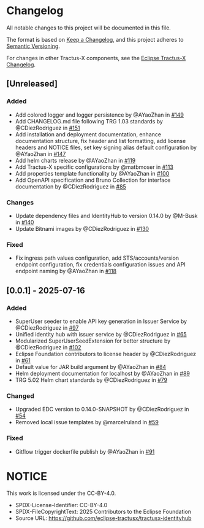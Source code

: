 # Changelog

All notable changes to this project will be documented in this file.

The format is based on [Keep a Changelog](https://keepachangelog.com/en/1.0.0/),
and this project adheres to [Semantic Versioning](https://semver.org/spec/v2.0.0.html).

For changes in other Tractus-X components, see the [Eclipse Tractus-X Changelog](https://github.com/eclipse-tractusx/tractus-x-release/blob/main/CHANGELOG.md).

## [Unreleased]

### Added

- Add colored logger and logger persistence by @AYaoZhan in [#149](https://github.com/eclipse-tractusx/tractusx-identityhub/pull/149)
- Add CHANGELOG.md file following TRG 1.03 standards by @CDiezRodriguez in [#151](https://github.com/eclipse-tractusx/tractusx-identityhub/pull/151)
- Add installation and deployment documentation, enhance documentation structure, fix header and list formatting, add license headers and NOTICE files, set key signing alias default configuration by @AYaoZhan in [#147](https://github.com/eclipse-tractusx/tractusx-identityhub/pull/147)
- Add helm charts release by @AYaoZhan in [#119](https://github.com/eclipse-tractusx/tractusx-identityhub/pull/119)
- Add Tractus-X specific configurations by @matbmoser in [#113](https://github.com/eclipse-tractusx/tractusx-identityhub/pull/113)
- Add properties template functionality by @AYaoZhan in [#100](https://github.com/eclipse-tractusx/tractusx-identityhub/pull/100)
- Add OpenAPI specification and Bruno Collection for interface documentation by @CDiezRodriguez in [#85](https://github.com/eclipse-tractusx/tractusx-identityhub/pull/85)

### Changes

- Update dependency files and IdentityHub to version 0.14.0 by @M-Busk in [#140](https://github.com/eclipse-tractusx/tractusx-identityhub/pull/140)
- Update Bitnami images by @CDiezRodriguez in [#130](https://github.com/eclipse-tractusx/tractusx-identityhub/pull/130)

### Fixed

- Fix ingress path values configuration, add STS/accounts/version endpoint configuration, fix credentials configuration issues and API endpoint naming by @AYaoZhan in [#118](https://github.com/eclipse-tractusx/tractusx-identityhub/pull/118)

## [0.0.1] - 2025-07-16

### Added

- SuperUser seeder to enable API key generation in Issuer Service by @CDiezRodriguez in [#97](https://github.com/eclipse-tractusx/tractusx-identityhub/pull/97)
- Unified identity hub with issuer service by @CDiezRodriguez in [#65](https://github.com/eclipse-tractusx/tractusx-identityhub/pull/65)
- Modularized SuperUserSeedExtension for better structure by @CDiezRodriguez in [#102](https://github.com/eclipse-tractusx/tractusx-identityhub/pull/102)
- Eclipse Foundation contributors to license header by @CDiezRodriguez in [#61](https://github.com/eclipse-tractusx/tractusx-identityhub/pull/61)
- Default value for JAR build argument by @AYaoZhan in [#84](https://github.com/eclipse-tractusx/tractusx-identityhub/pull/84)
- Helm deployment documentation for localhost by @AYaoZhan in [#89](https://github.com/eclipse-tractusx/tractusx-identityhub/pull/89)
- TRG 5.02 Helm chart standards by @CDiezRodriguez in [#79](https://github.com/eclipse-tractusx/tractusx-identityhub/pull/79)

### Changed

- Upgraded EDC version to 0.14.0-SNAPSHOT by @CDiezRodriguez in [#54](https://github.com/eclipse-tractusx/tractusx-identityhub/pull/54)
- Removed local issue templates by @marcelruland in [#59](https://github.com/eclipse-tractusx/tractusx-identityhub/pull/59)

### Fixed

- Gitflow trigger dockerfile publish by @AYaoZhan in [#91](https://github.com/eclipse-tractusx/tractusx-identityhub/pull/91)

# NOTICE

This work is licensed under the CC-BY-4.0.

- SPDX-License-Identifier: CC-BY-4.0
- SPDX-FileCopyrightText: 2025 Contributors to the Eclipse Foundation
- Source URL: https://github.com/eclipse-tractusx/tractusx-identityhub
